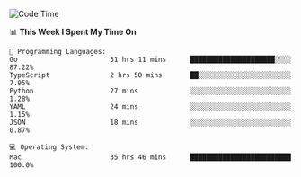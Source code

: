 <!--START_SECTION:waka-->
![Code Time](http://img.shields.io/badge/Code%20Time-207%20hrs%2033%20mins-blue)

📊 **This Week I Spent My Time On** 

```text
💬 Programming Languages: 
Go                       31 hrs 11 mins      █████████████████████░░░░   87.22% 
TypeScript               2 hrs 50 mins       ██░░░░░░░░░░░░░░░░░░░░░░░   7.95% 
Python                   27 mins             ░░░░░░░░░░░░░░░░░░░░░░░░░   1.28% 
YAML                     24 mins             ░░░░░░░░░░░░░░░░░░░░░░░░░   1.15% 
JSON                     18 mins             ░░░░░░░░░░░░░░░░░░░░░░░░░   0.87%

💻 Operating System: 
Mac                      35 hrs 46 mins      █████████████████████████   100.0%

```


<!--END_SECTION:waka-->